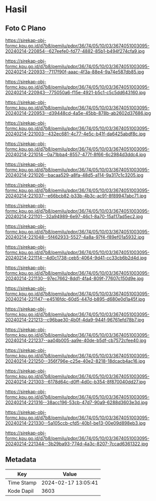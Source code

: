 # Hasil

## Foto C Plano

https://sirekap-obj-formc.kpu.go.id/d7b8/pemilu/pdpr/36/74/05/10/03/3674051003095-20240214-220854--627eefe0-fd77-4882-85b1-b494f274cfa9.jpg

https://sirekap-obj-formc.kpu.go.id/d7b8/pemilu/pdpr/36/74/05/10/03/3674051003095-20240214-220933--7117f90f-aaac-4f3a-88e4-9a74e587db85.jpg

https://sirekap-obj-formc.kpu.go.id/d7b8/pemilu/pdpr/36/74/05/10/03/3674051003095-20240214-220943--775050a6-f15e-4921-b5c1-c5c5dd643160.jpg

https://sirekap-obj-formc.kpu.go.id/d7b8/pemilu/pdpr/36/74/05/10/03/3674051003095-20240214-220953--d39448cd-4a5e-45bb-878b-ab2602d37686.jpg

https://sirekap-obj-formc.kpu.go.id/d7b8/pemilu/pdpr/36/74/05/10/03/3674051003095-20240214-221003--432ec681-4c77-4e5c-b41f-da6425abdf8c.jpg

https://sirekap-obj-formc.kpu.go.id/d7b8/pemilu/pdpr/36/74/05/10/03/3674051003095-20240214-221014--0a71bba4-8557-477f-8f66-6c2984d3ddc4.jpg

https://sirekap-obj-formc.kpu.go.id/d7b8/pemilu/pdpr/36/74/05/10/03/3674051003095-20240214-221026--bacaa529-a8fa-48d5-a114-9a317c1c3205.jpg

https://sirekap-obj-formc.kpu.go.id/d7b8/pemilu/pdpr/36/74/05/10/03/3674051003095-20240214-221037--e66bcb82-b33b-4b3c-ac91-8f89947abc71.jpg

https://sirekap-obj-formc.kpu.go.id/d7b8/pemilu/pdpr/36/74/05/10/03/3674051003095-20240214-221101--32a94989-6e97-46c1-8a70-15a117ad5ec2.jpg

https://sirekap-obj-formc.kpu.go.id/d7b8/pemilu/pdpr/36/74/05/10/03/3674051003095-20240214-221048--5f462933-5527-4a8a-97f4-f89ef01a5932.jpg

https://sirekap-obj-formc.kpu.go.id/d7b8/pemilu/pdpr/36/74/05/10/03/3674051003095-20240214-221114--4d0c1738-ceb5-4064-9d41-cc33cb6b2d4d.jpg

https://sirekap-obj-formc.kpu.go.id/d7b8/pemilu/pdpr/36/74/05/10/03/3674051003095-20240214-221130--97ec7662-8dd1-4fa4-809f-77607c150d9e.jpg

https://sirekap-obj-formc.kpu.go.id/d7b8/pemilu/pdpr/36/74/05/10/03/3674051003095-20240214-221147--e4516fdc-60d5-447d-b895-d680e0d1a45f.jpg

https://sirekap-obj-formc.kpu.go.id/d7b8/pemilu/pdpr/36/74/05/10/03/3674051003095-20240214-221213--c96bae30-4b0f-4da9-944f-96761efd78b7.jpg

https://sirekap-obj-formc.kpu.go.id/d7b8/pemilu/pdpr/36/74/05/10/03/3674051003095-20240214-221237--aa04b005-aa9e-40de-b5df-cb7572cfee40.jpg

https://sirekap-obj-formc.kpu.go.id/d7b8/pemilu/pdpr/36/74/05/10/03/3674051003095-20240214-221250--356f796e-c25e-40e2-8218-18dcacb4ac16.jpg

https://sirekap-obj-formc.kpu.go.id/d7b8/pemilu/pdpr/36/74/05/10/03/3674051003095-20240214-221303--6178d64c-d0ff-4d0c-b354-8f870040dd27.jpg

https://sirekap-obj-formc.kpu.go.id/d7b8/pemilu/pdpr/36/74/05/10/03/3674051003095-20240214-221316--38acc196-53cb-47d7-90a9-6288d3603e3d.jpg

https://sirekap-obj-formc.kpu.go.id/d7b8/pemilu/pdpr/36/74/05/10/03/3674051003095-20240214-221330--5a105ccb-cfd5-40b1-be13-00e09d898eb3.jpg

https://sirekap-obj-formc.kpu.go.id/d7b8/pemilu/pdpr/36/74/05/10/03/3674051003095-20240214-221344--3b29ba93-774d-4a3c-8207-7ccad6361322.jpg


## Metadata

| Key        | Value               |
| ---------- | ------------------- |
| Time Stamp | 2024-02-17 13:05:41 |
| Kode Dapil | 3603                |



